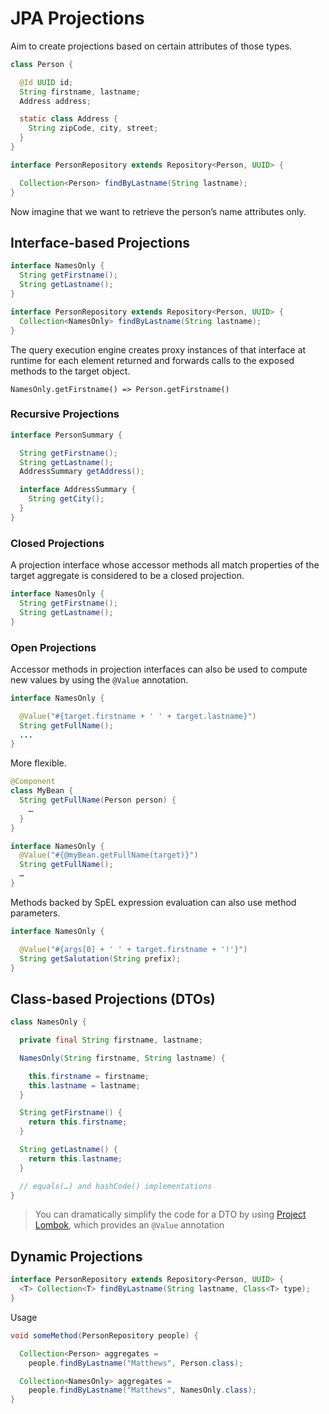 # JPA Projections

Aim to create projections based on certain attributes of those types.

```java
class Person {

  @Id UUID id;
  String firstname, lastname;
  Address address;

  static class Address {
    String zipCode, city, street;
  }
}

interface PersonRepository extends Repository<Person, UUID> {

  Collection<Person> findByLastname(String lastname);
}
```

 Now imagine that we want to retrieve the person’s name attributes only.

## Interface-based Projections

```java
interface NamesOnly {
  String getFirstname();
  String getLastname();
}
```

```java
interface PersonRepository extends Repository<Person, UUID> {
  Collection<NamesOnly> findByLastname(String lastname);
}
```

The query execution engine creates proxy instances of that interface at runtime for each element returned and forwards calls to the exposed methods to the target object. 

```
NamesOnly.getFirstname() => Person.getFirstname()
```

### Recursive Projections

```java
interface PersonSummary {

  String getFirstname();
  String getLastname();
  AddressSummary getAddress();

  interface AddressSummary {
    String getCity();
  }
}
```

###  **Closed Projections** 

A projection interface whose accessor methods all match properties of the target aggregate is considered to be a closed projection.

```java
interface NamesOnly {
  String getFirstname();
  String getLastname();
}
```

###  **Open Projections** 

Accessor methods in projection interfaces can also be used to compute new values by using the `@Value` annotation.

```java
interface NamesOnly {

  @Value("#{target.firstname + ' ' + target.lastname}")
  String getFullName();
  ...
}
```

More flexible.

```java
@Component
class MyBean {
  String getFullName(Person person) {
    …
  }
}

interface NamesOnly {
  @Value("#{@myBean.getFullName(target)}")
  String getFullName();
  …
}
```

Methods backed by SpEL expression evaluation can also use method parameters.

```java
interface NamesOnly {

  @Value("#{args[0] + ' ' + target.firstname + '!'}")
  String getSalutation(String prefix);
}
```

## Class-based Projections (DTOs)

```java
class NamesOnly {

  private final String firstname, lastname;

  NamesOnly(String firstname, String lastname) {

    this.firstname = firstname;
    this.lastname = lastname;
  }

  String getFirstname() {
    return this.firstname;
  }

  String getLastname() {
    return this.lastname;
  }

  // equals(…) and hashCode() implementations
}
```

> You can dramatically simplify the code for a DTO by using [Project Lombok](https://projectlombok.org/), which provides an `@Value` annotation 

## Dynamic Projections

```java
interface PersonRepository extends Repository<Person, UUID> {
  <T> Collection<T> findByLastname(String lastname, Class<T> type);
}
```

Usage

```java
void someMethod(PersonRepository people) {

  Collection<Person> aggregates =
    people.findByLastname("Matthews", Person.class);

  Collection<NamesOnly> aggregates =
    people.findByLastname("Matthews", NamesOnly.class);
}
```

